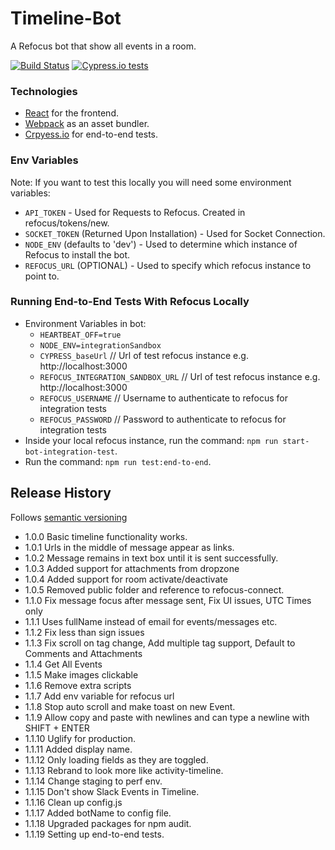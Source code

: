 # Timeline-Bot

A Refocus bot that show all events in a room.

[![Build Status](https://travis-ci.org/salesforce/refocus-bot-timeline.svg?branch=master)](https://travis-ci.org/salesforce/refocus-bot-timeline.svg)
[![Cypress.io tests](https://img.shields.io/badge/cypress.io-tests-green.svg?style=flat-square)](https://cypress.io)

### Technologies
* [React](https://facebook.github.io/react/) for the frontend.
* [Webpack](https://webpack.github.io/) as an asset bundler.
* [Crpyess.io](https://www.cypress.io/) for end-to-end tests.

### Env Variables

Note: If you want to test this locally you will need some environment variables:
* ```API_TOKEN``` - Used for Requests to Refocus. Created in refocus/tokens/new.
* ```SOCKET_TOKEN``` (Returned Upon Installation) - Used for Socket Connection.
* ```NODE_ENV``` (defaults to 'dev') - Used to determine which instance of Refocus to install the bot.
* ```REFOCUS_URL``` (OPTIONAL) - Used to specify which refocus instance to point to.

### Running End-to-End Tests With Refocus Locally
* Environment Variables in bot:
	* ```HEARTBEAT_OFF=true```
	* ```NODE_ENV=integrationSandbox```
	* ```CYPRESS_baseUrl``` // Url of test refocus instance e.g. http://localhost:3000
	* ```REFOCUS_INTEGRATION_SANDBOX_URL``` // Url of test refocus instance e.g. http://localhost:3000
	* ```REFOCUS_USERNAME``` // Username to authenticate to refocus for integration tests
	* ```REFOCUS_PASSWORD``` // Password to authenticate to refocus for integration tests
* Inside your local refocus instance, run the command: ```npm run start-bot-integration-test```.
* Run the command: ```npm run test:end-to-end```.

## Release History

Follows [semantic versioning](https://docs.npmjs.com/getting-started/semantic-versioning#semver-for-publishers)
* 1.0.0 Basic timeline functionality works.
* 1.0.1 Urls in the middle of message appear as links.
* 1.0.2 Message remains in text box until it is sent successfully.
* 1.0.3 Added support for attachments from dropzone
* 1.0.4 Added support for room activate/deactivate
* 1.0.5 Removed public folder and reference to refocus-connect.
* 1.1.0 Fix message focus after message sent, Fix UI issues, UTC Times only
* 1.1.1 Uses fullName instead of email for events/messages etc.
* 1.1.2 Fix less than sign issues
* 1.1.3 Fix scroll on tag change, Add multiple tag support, Default to Comments and Attachments
* 1.1.4 Get All Events
* 1.1.5 Make images clickable
* 1.1.6 Remove extra scripts
* 1.1.7 Add env variable for refocus url
* 1.1.8 Stop auto scroll and make toast on new Event.
* 1.1.9 Allow copy and paste with newlines and can type a newline with SHIFT + ENTER
* 1.1.10 Uglify for production.
* 1.1.11 Added display name.
* 1.1.12 Only loading fields as they are toggled.
* 1.1.13 Rebrand to look more like activity-timeline.
* 1.1.14 Change staging to perf env.
* 1.1.15 Don't show Slack Events in Timeline.
* 1.1.16 Clean up config.js
* 1.1.17 Added botName to config file.
* 1.1.18 Upgraded packages for npm audit.
* 1.1.19 Setting up end-to-end tests.
